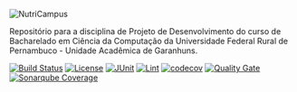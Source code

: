 ![NutriCampus](https://github.com/ddefb/NutriCampus/blob/master/logo.png)

Repositório para a disciplina de Projeto de Desenvolvimento do curso de Bacharelado em Ciência da Computação da Universidade Federal Rural de Pernambuco - Unidade Acadêmica de Garanhuns.

[![Build Status](https://travis-ci.org/NutriCampus/NutriCampus.svg?branch=master)](https://travis-ci.org/NutriCampus/NutriCampus)
[![License](https://img.shields.io/badge/license-MIT-blue.svg)](https://github.com/NutriCampus/NutriCampus/blob/master/LICENSE)
[![JUnit](https://img.shields.io/badge/junity-status-yellow.svg?style=flat)](https://NutriCampus.github.io/NutriCampusUnitTestReport)
[![Lint](https://img.shields.io/badge/lint-status-orange.svg?style=flat)](https://NutriCampus.github.io/NutriCampusUnitTestReport/lint)
[![codecov](https://codecov.io/gh/NutriCampus/NutriCampus/branch/master/graph/badge.svg)](https://codecov.io/gh/NutriCampus/NutriCampus)
[![Quality Gate](https://sonarqube.com/api/badges/gate?key=com.nutricampus.app)](https://sonarqube.com/dashboard/index/com.nutricampus.app)
[![Sonarqube Coverage](https://sonarqube.com/api/badges/measure?key=com.nutricampus.app&metric=coverage)](https://sonarcloud.io/component_measures/domain/Coverage?id=com.nutricampus.app)
